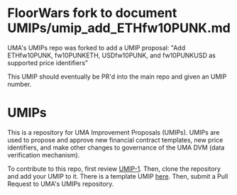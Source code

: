 # FloorWars fork to document UMIPs/umip_add_ETHfw10PUNK.md

UMA's UMIPs repo was forked to add a UMIP proposal: "Add ETHfw10PUNK, fw10PUNKETH, USDfw10PUNK, and fw10PUNKUSD as supported price identifiers"

This UMIP should eventually be PR'd into the main repo and given an UMIP number.

# UMIPs

This is a repository for UMA Improvement Proposals (UMIPs). 
UMIPs are used to propose and approve new financial contract templates, new price identifiers, and make other changes to governance of the UMA DVM (data verification mechanism). 

To contribute to this repo, first review [UMIP-1](UMIPs/umip-1.md). Then, clone the repository and add your UMIP to it. There is a template UMIP [here](umip-template.md). Then, submit a Pull Request to UMA's UMIPs repository.
